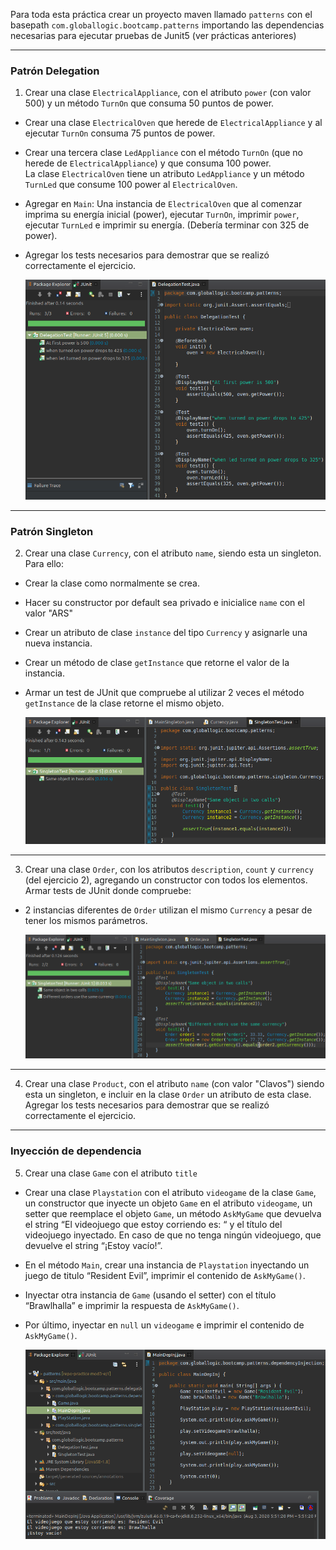 Para toda esta práctica crear un proyecto maven llamado `patterns` con el basepath `com.globallogic.bootcamp.patterns` importando las dependencias necesarias para ejecutar pruebas de Junit5 (ver prácticas anteriores)  
  
---
### Patrón Delegation
1. Crear una clase `ElectricalAppliance`, con el atributo `power` (con valor 500) y un método `TurnOn` que consuma 50 puntos de power.  
- Crear una clase `ElectricalOven` que herede de `ElectricalAppliance` y al ejecutar `TurnOn` consuma 75 puntos de power.  
-  Crear una tercera clase `LedAppliance` con el método `TurnOn` (que no herede de `ElectricalAppliance`) y que consuma 100 power.  
	La clase `ElectricalOven` tiene un atributo `LedAppliance` y un método `TurnLed` que consume 100 power al `ElectricalOven`.  
- Agregar en `Main`: Una instancia de `ElectricalOven` que al comenzar imprima su energía inicial (power), ejecutar `TurnOn`, imprimir `power`, ejecutar `TurnLed` e imprimir su energía. (Debería terminar con 325 de power).  
- Agregar los tests necesarios para demostrar que se realizó correctamente el ejercicio.   
  
  ![solution](screenshots/delegation.png)  
  
---
### Patrón Singleton  
2. Crear una clase `Currency`, con el atributo `name`, siendo esta un singleton. Para ello:  
- Crear la clase como normalmente se crea.  
- Hacer su constructor por default sea privado e inicialice `name` con el valor "ARS"  
- Crear un atributo de clase `instance` del tipo `Currency` y asignarle una nueva instancia.  
- Crear un método de clase `getInstance` que retorne el valor de la instancia.  
- Armar un test de JUnit que compruebe al utilizar 2 veces el método `getInstance` de la clase retorne el mismo objeto.  
  
  ![solution](screenshots/singleton1.png)  
   
---
3. Crear una clase `Order`, con los atributos `description`, `count` y `currency` (del ejercicio 2), agregando un constructor con todos los elementos. Armar tests de JUnit donde compruebe:  
- 2 instancias diferentes de `Order` utilizan el mismo `Currency` a pesar de tener los mismos parámetros.
  
    ![solution](screenshots/singleton2.png) 
    
---
4. Crear una clase `Product`, con el atributo `name` (con valor "Clavos") siendo esta un singleton, e incluir en la clase `Order` un atributo de esta clase. Agregar los tests necesarios para demostrar que se realizó correctamente el ejercicio.
  
  
---
### Inyección de dependencia
5. Crear una clase `Game` con el atributo `title`
- Crear una clase `Playstation` con el atributo `videogame` de la clase `Game`, un constructor que inyecte un objeto `Game` en el atributo `videogame`, un setter que reemplace el objeto `Game`, un método `AskMyGame` que devuelva el string “El videojuego que estoy corriendo es: “ y el título del videojuego inyectado. En caso de que no tenga ningún videojuego, que devuelve el string “¡Estoy vacío!”.
- En el método `Main`, crear una instancia de `Playstation` inyectando un juego de titulo “Resident Evil”, imprimir el contenido de `AskMyGame()`.
- Inyectar otra instancia de `Game` (usando el setter) con el título “Brawlhalla” e imprimir la respuesta de `AskMyGame()`.
- Por último, inyectar en `null` un `videogame` e imprimir el contenido de `AskMyGame()`.

  ![solution](screenshots/dependencyInjection.png) 
